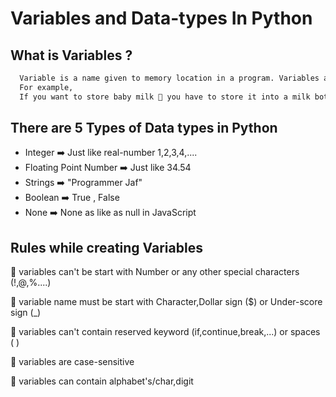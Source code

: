 # Variables and Data-types In Python

## What is Variables ?

```txt
  Variable is a name given to memory location in a program. Variables are container to store values.
  For example,
  If you want to store baby milk 🍼 you have to store it into a milk bottle 🍶 just like this
```

## There are 5 Types of Data types in Python

- Integer ➡️ Just like real-number 1,2,3,4,....
- Floating Point Number ➡️ Just like 34.54
- Strings ➡️ "Programmer Jaf"
- Boolean ➡️ True , False
- None ➡️ None as like as null in JavaScript

## Rules while creating Variables

🔢 variables can't be start with Number or any other special characters (!,@,%....)

🔢 variable name must be start with Character,Dollar sign ($) or Under-score sign (_)

🔢 variables can't contain reserved keyword (if,continue,break,...) or spaces ( )

🔢 variables are case-sensitive

🔢 variables can contain alphabet's/char,digit
